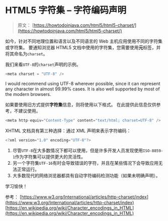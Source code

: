 # HTML5 字符集 – 字符编码声明

> 原文： [https://howtodoinjava.com/html5/html5-charset/](https://howtodoinjava.com/html5/html5-charset/)

如今，针对不同地理位置和语言以及不同语言的 Web 主机应用使用不同的字符集或字符集。 要通知浏览器 HTML5 文档中使用的字符集，您需要使用**元**标签，并将其命名为`charset`。

我们来看`UTF-8`的`charset`声明的示例。

```java
<meta charset = "UTF-8" />
```

I would recommend using UTF-8 wherever possible, since it can represent any character in almost 99.99% cases. It is also well supported by most of the modern browsers.

如果要使用旧方式提供**字符集**信息，则将使用以下格式。 在此提供此信息仅供参考，不建议使用。

```java
<meta http-equiv="Content-Type" content="text/html; charset=UTF-8" /> 

```

XHTML 文档具有第三种选择：通过 XML 声明来表示字符编码：

```java
<?xml version="1.0" encoding="UTF-8"?>

```

1.  尽管`UTF-8`在大多​​数情况下都可以使用，但是许多开发人员发现使用`ISO-8859-1`作为字符集可以提供更大的灵活性。
2.  另一个字符集`UTF-16`有时会导致错误的字符，并且在某些情况下会导致应用无法正常运行。
3.  大多数现代的网络浏览器都具有自动字符编码检测功能（如果未明确声明）。

学习愉快！

参考：
[https://www.w3.org/International/articles/http-charset/index](https://www.w3.org/International/articles/http-charset/index)
[https://en.wikipedia.org/wiki/Character_encodings_in_HTML](https://en.wikipedia.org/wiki/Character_encodings_in_HTML)